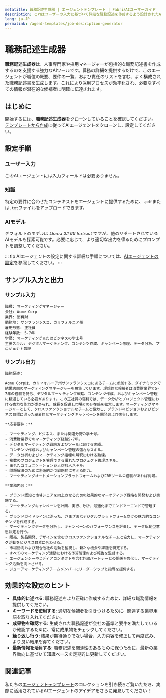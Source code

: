 ```yaml
---
metatitle: 職務記述生成器 | エージェントテンプレート | FabriXAIユーザーガイド
description: これはユーザーの入力に基づいて詳細な職務記述を作成するよう設計されたAIエージェント、職務記述生成器のユーザーガイドです。
lang: ja-JP
permalink: /agent-templates/job-description-generator
---
```


# 職務記述生成器

**職務記述生成器**は、人事専門家や採用マネージャーが包括的な職務記述書を作成するのを支援する強力なAIツールです。職務の詳細を提供するだけで、このエージェントが職位の概要、要件の一覧、および責任のリストを含む、よく構成された職務記述書を生成します。これにより採用プロセスが効率化され、必要なすべての情報が潜在的な候補者に明確に伝達されます。

## はじめに

開始するには、**職務記述生成器**をクローンしていることを確認してください。 [テンプレートから作成](/ja/create-from-templates/)に従ってAIエージェントをクローンし、設定してください。

## 設定手順

### ユーザー入力

このAIエージェントには入力フィールドは必要ありません。

### 知識

特定の要件に合わせたコンテキストをエージェントに提供するために、`.pdf`または`.txt`ファイルをアップロードできます。

### AIモデル

デフォルトのモデルは *Llama 3.1 8B Instruct* ですが、他のサポートされているAIモデルも探索可能です。必要に応じて、より適切な出力を得るためにプロンプトを調整してください。

::: tip
AIエージェントの設定に関する詳細な手順については、[AIエージェントの設定](/en-us/configure-ai-agent/)を参照してください。
:::

## サンプル入力と出力

### サンプル入力

```
職種: マーケティングマネージャー
会社: Acme Corp
業界: 消費財
勤務地: サンフランシスコ、カリフォルニア州
雇用形態: 正社員
経験年数: 5-7年
学歴: マーケティングまたはビジネスの学士号
主要スキル: デジタルマーケティング、コンテンツ作成、キャンペーン管理、データ分析、プロジェクト管理
```

### サンプル出力

```
職務記述：

Acme Corpは、カリフォルニア州サンフランシスコにあるチームに参加する、ダイナミックで結果志向のマーケティングマネージャーを募集しています。理想的な候補者は消費財業界で5-7年の経験を持ち、デジタルマーケティング戦略、コンテンツ作成、およびキャンペーン管理に精通している必要があります。この正社員の役割では、データ分析とプロジェクト管理における強力な能力が求められ、成長を促進し市場での存在感を拡大します。マーケティングマネージャーとして、クロスファンクショナルなチームと協力し、ブランドのビジョンおよびビジネス目標に沿った革新的なマーケティングキャンペーンを開発および実行します。

**応募要件：**

- マーケティング、ビジネス、または関連分野の学士号。
- 消費財業界でのマーケティング経験5-7年。
- デジタルマーケティング戦略およびツールにおける実績。
- コンテンツ作成およびキャンペーン管理の強力なスキル。
- データ分析およびマーケティング指標の解釈における熟練。
- 複数のプロジェクトを管理できる優れたプロジェクト管理スキル。
- 優れたコミュニケーションおよび対人スキル。
- 問題解決のために創造的かつ戦略的に考える能力。
- マーケティングオートメーションプラットフォームおよびCRMツールの経験があれば尚可。

**業務内容：**

- ブランド認知と市場シェアを向上させるための効果的なマーケティング戦略を開発および実施する。
- マーケティングキャンペーンを計画、実行、分析、最適化までエンドツーエンドで管理する。
- ブランドガイドラインに沿った、さまざまなデジタルプラットフォーム向けの魅力的なコンテンツを作成する。
- マーケティングデータを分析し、キャンペーンのパフォーマンスを評価し、データ駆動型意思決定を行う。
- 販売、製品開発、デザインを含むクロスファンクショナルなチームと協力し、マーケティング活動をビジネス目標に合わせる。
- 市場動向および競合他社の活動を監視し、新たな機会や課題を特定する。
- すべてのマーケティング活動における予算管理および報告を監督する。
- エージェンシーやメディアコンタクトを含む外部パートナーとの関係を強化し、マーケティング活動を向上させる。
- ジュニアマーケティングチームメンバーにリーダーシップと指導を提供する。
```

## 効果的な設定のヒント

- **具体的に述べる**: 職務記述をより正確に作成するために、詳細な職務情報を提供してください。
- **キーワードを使用する**: 適切な候補者を引きつけるために、関連する業界用語を取り入れてください。
- **成果物を確認する**: 生成された職務記述が会社の基準と要件を満たしているか確認するために、常に成果物をチェックしてください。
- **繰り返し行う**: 結果が期待通りでない場合、入力内容を修正して再度試み、より良い結果を得てください。
- **最新情報を活用する**: 職務記述を関連性のあるものに保つために、最新の業界動向に基づいて知識ベースを定期的に更新してください。

## 関連記事
私たちの[エージェントテンプレート](/en-us/agent-templates/)のコレクションを引き続きご覧いただき、実際に活用されているAIエージェントのアイデアをさらに発見してください！